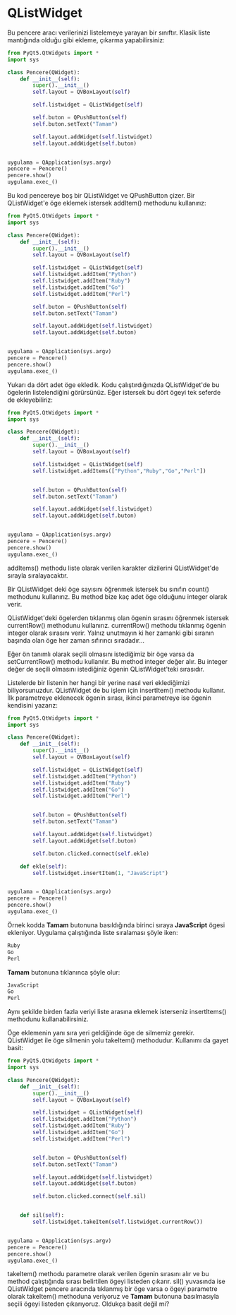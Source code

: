 # QListWidget

Bu pencere aracı verilerinizi listelemeye yarayan bir sınıftır. Klasik liste mantığında olduğu gibi ekleme, çıkarma yapabilirsiniz:

```python
from PyQt5.QtWidgets import *
import sys

class Pencere(QWidget):
    def __init__(self):
        super().__init__()
        self.layout = QVBoxLayout(self)

        self.listwidget = QListWidget(self)

        self.buton = QPushButton(self)
        self.buton.setText("Tamam")

        self.layout.addWidget(self.listwidget)
        self.layout.addWidget(self.buton)


uygulama = QApplication(sys.argv)
pencere = Pencere()
pencere.show()
uygulama.exec_()
```

Bu kod pencereye boş bir QListWidget ve QPushButton çizer. Bir QListWidget'e öge eklemek istersek addItem\(\) methodunu kullanırız:

```python
from PyQt5.QtWidgets import *
import sys

class Pencere(QWidget):
    def __init__(self):
        super().__init__()
        self.layout = QVBoxLayout(self)

        self.listwidget = QListWidget(self)
        self.listwidget.addItem("Python")
        self.listwidget.addItem("Ruby")
        self.listwidget.addItem("Go")
        self.listwidget.addItem("Perl")

        self.buton = QPushButton(self)
        self.buton.setText("Tamam")

        self.layout.addWidget(self.listwidget)
        self.layout.addWidget(self.buton)


uygulama = QApplication(sys.argv)
pencere = Pencere()
pencere.show()
uygulama.exec_()
```

Yukarı da dört adet öge ekledik. Kodu çalıştırdığınızda QListWidget'de bu ögelerin listelendiğini görürsünüz. Eğer istersek bu dört ögeyi tek seferde de ekleyebiliriz:

```python
from PyQt5.QtWidgets import *
import sys

class Pencere(QWidget):
    def __init__(self):
        super().__init__()
        self.layout = QVBoxLayout(self)

        self.listwidget = QListWidget(self)
        self.listwidget.addItems(["Python","Ruby","Go","Perl"])


        self.buton = QPushButton(self)
        self.buton.setText("Tamam")

        self.layout.addWidget(self.listwidget)
        self.layout.addWidget(self.buton)


uygulama = QApplication(sys.argv)
pencere = Pencere()
pencere.show()
uygulama.exec_()
```

addItems\(\) methodu liste olarak verilen karakter dizilerini QListWidget'de sırayla sıralayacaktır.

Bir QListWidget deki öge sayısını öğrenmek istersek bu sınıfın count\(\) methodunu kullanırız. Bu method bize kaç adet öge olduğunu integer olarak verir.

QListWidget'deki ögelerden tıklanmış olan ögenin sırasını öğrenmek istersek currentRow\(\) methodunu kullanırız. currentRow\(\) methodu tıklanmış ögenin integer olarak sırasını verir. Yalnız unutmayın ki her zamanki gibi sıranın başında olan öge her zaman sıfırıncı sıradadır...

Eğer ön tanımlı olarak seçili olmasını istediğimiz bir öge varsa da setCurrentRow\(\) methodu kullanılır. Bu method integer değer alır. Bu integer değer de seçili olmasını istediğiniz ögenin QListWidget'teki sırasıdır.

Listelerde bir listenin her hangi bir yerine nasıl veri eklediğimizi biliyorsunuzdur. QListWidget de bu işlem için insertItem\(\) methodu kullanır. İlk parametreye eklenecek ögenin sırası, ikinci parametreye ise ögenin kendisini yazarız:

```python
from PyQt5.QtWidgets import *
import sys

class Pencere(QWidget):
    def __init__(self):
        super().__init__()
        self.layout = QVBoxLayout(self)

        self.listwidget = QListWidget(self)
        self.listwidget.addItem("Python")
        self.listwidget.addItem("Ruby")
        self.listwidget.addItem("Go")
        self.listwidget.addItem("Perl")


        self.buton = QPushButton(self)
        self.buton.setText("Tamam")

        self.layout.addWidget(self.listwidget)
        self.layout.addWidget(self.buton)

        self.buton.clicked.connect(self.ekle)

    def ekle(self):
        self.listwidget.insertItem(1, "JavaScript")


uygulama = QApplication(sys.argv)
pencere = Pencere()
pencere.show()
uygulama.exec_()
```

Örnek kodda **Tamam** butonuna basıldığında birinci sıraya **JavaScript** ögesi ekleniyor. Uygulama çalıştığında liste sıralaması şöyle iken:

```python
Ruby
Go
Perl
```

**Tamam** butonuna tıklanınca şöyle olur:

```python
JavaScript
Go
Perl
```

Aynı şekilde birden fazla veriyi liste arasına eklemek isterseniz insertItems\(\) methodunu kullanabilirsiniz.

Öge eklemenin yanı sıra yeri geldiğinde öge de silmemiz gerekir. QListWidget ile öge silmenin yolu takeItem\(\) methodudur. Kullanımı da gayet basit:

```python
from PyQt5.QtWidgets import *
import sys

class Pencere(QWidget):
    def __init__(self):
        super().__init__()
        self.layout = QVBoxLayout(self)

        self.listwidget = QListWidget(self)
        self.listwidget.addItem("Python")
        self.listwidget.addItem("Ruby")
        self.listwidget.addItem("Go")
        self.listwidget.addItem("Perl")


        self.buton = QPushButton(self)
        self.buton.setText("Tamam")

        self.layout.addWidget(self.listwidget)
        self.layout.addWidget(self.buton)

        self.buton.clicked.connect(self.sil)


    def sil(self):
        self.listwidget.takeItem(self.listwidget.currentRow())


uygulama = QApplication(sys.argv)
pencere = Pencere()
pencere.show()
uygulama.exec_()
```

takeItem\(\) methodu parametre olarak verilen ögenin sırasını alır ve bu method çalıştığında sırası belirtilen ögeyi listeden çıkarır. sil\(\) yuvasında ise QListWidget pencere aracında tıklanmış bir öge varsa o ögeyi parametre olarak takeItem\(\) methoduna veriyoruz ve **Tamam** butonuna basılmasıyla seçili ögeyi listeden çıkarıyoruz. Oldukça basit değil mi?

